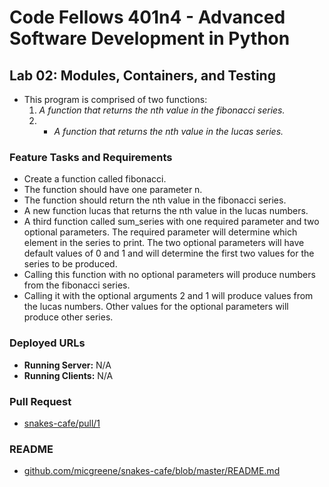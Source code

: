 # Code Fellows 401n4 - Advanced Software Development in Python

## Lab 02: Modules, Containers, and Testing

+ This program is comprised of two functions:
  1. *A function that returns the nth value in the fibonacci series.*
  2. + *A function that returns the nth value in the lucas series.*

### Feature Tasks and Requirements

+ Create a function called fibonacci.
+ The function should have one parameter n.
+ The function should return the nth value in the fibonacci series.
+ A new function lucas that returns the nth value in the lucas numbers.
+ A third function called sum_series with one required parameter and two optional parameters. The required parameter will determine which element in the series to print. The two optional parameters will have default values of 0 and 1 and will determine the first two values for the series to be produced.
+ Calling this function with no optional parameters will produce numbers from the fibonacci series.
+ Calling it with the optional arguments 2 and 1 will produce values from the lucas numbers. Other values for the optional parameters will produce other series.

### Deployed URLs

+ **Running Server:** N/A
+ **Running Clients:** N/A

### Pull Request

+ [snakes-cafe/pull/1](URL 'https://github.com/micgreene/snakes-cafe/pull/1')

### README

+ [github.com/micgreene/snakes-cafe/blob/master/README.md](URL 'https://github.com/micgreene/snakes-cafe/blob/master/README.md')
